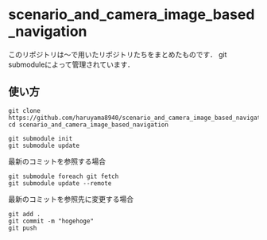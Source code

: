 # scenario_and_camera_image_based_navigation

このリポジトリは〜で用いたリポジトリたちをまとめたものです．
git submoduleによって管理されています．

## 使い方
```
git clone https://github.com/haruyama8940/scenario_and_camera_image_based_navigation.git
cd scenario_and_camera_image_based_navigation
```

```
git submodule init
git submodule update
```
最新のコミットを参照する場合
```
git submodule foreach git fetch
git submodule update --remote
```
最新のコミットを参照先に変更する場合
```
git add .
git commit -m "hogehoge"
git push
```
